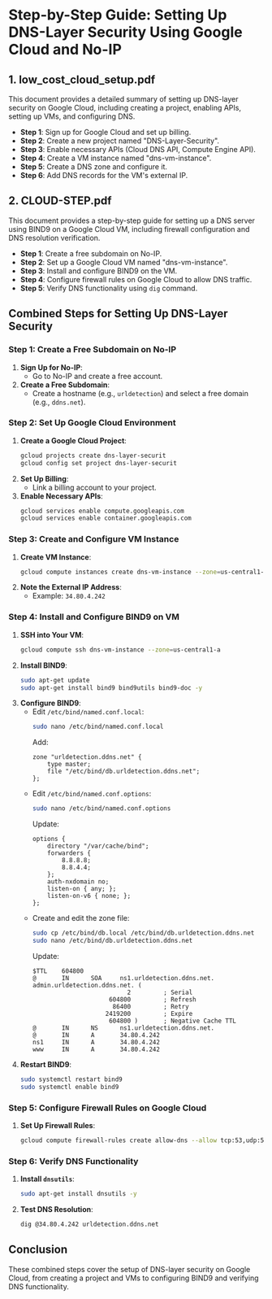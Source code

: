# Step-by-Step Guide: Setting Up DNS-Layer Security Using Google Cloud and No-IP

## 1. low_cost_cloud_setup.pdf

This document provides a detailed summary of setting up DNS-layer security on Google Cloud, including creating a project, enabling APIs, setting up VMs, and configuring DNS.

- **Step 1**: Sign up for Google Cloud and set up billing.
- **Step 2**: Create a new project named "DNS-Layer-Security".
- **Step 3**: Enable necessary APIs (Cloud DNS API, Compute Engine API).
- **Step 4**: Create a VM instance named "dns-vm-instance".
- **Step 5**: Create a DNS zone and configure it.
- **Step 6**: Add DNS records for the VM's external IP.

## 2. CLOUD-STEP.pdf

This document provides a step-by-step guide for setting up a DNS server using BIND9 on a Google Cloud VM, including firewall configuration and DNS resolution verification.

- **Step 1**: Create a free subdomain on No-IP.
- **Step 2**: Set up a Google Cloud VM named "dns-vm-instance".
- **Step 3**: Install and configure BIND9 on the VM.
- **Step 4**: Configure firewall rules on Google Cloud to allow DNS traffic.
- **Step 5**: Verify DNS functionality using `dig` command.

## Combined Steps for Setting Up DNS-Layer Security

### Step 1: Create a Free Subdomain on No-IP

1. **Sign Up for No-IP**:
    - Go to No-IP and create a free account.
2. **Create a Free Subdomain**:
    - Create a hostname (e.g., `urldetection`) and select a free domain (e.g., `ddns.net`).

### Step 2: Set Up Google Cloud Environment

1. **Create a Google Cloud Project**:
    ```bash
    gcloud projects create dns-layer-securit
    gcloud config set project dns-layer-securit
    ```
2. **Set Up Billing**:
    - Link a billing account to your project.
3. **Enable Necessary APIs**:
    ```bash
    gcloud services enable compute.googleapis.com
    gcloud services enable container.googleapis.com
    ```

### Step 3: Create and Configure VM Instance

1. **Create VM Instance**:
    ```bash
    gcloud compute instances create dns-vm-instance --zone=us-central1-a --machine-type=e2-micro --image-family=debian-10 --image-project=debian-cloud
    ```
2. **Note the External IP Address**:
    - Example: `34.80.4.242`

### Step 4: Install and Configure BIND9 on VM

1. **SSH into Your VM**:
    ```bash
    gcloud compute ssh dns-vm-instance --zone=us-central1-a
    ```
2. **Install BIND9**:
    ```bash
    sudo apt-get update
    sudo apt-get install bind9 bind9utils bind9-doc -y
    ```
3. **Configure BIND9**:
    - Edit `/etc/bind/named.conf.local`:
      ```bash
      sudo nano /etc/bind/named.conf.local
      ```
      Add:
      ```
      zone "urldetection.ddns.net" {
          type master;
          file "/etc/bind/db.urldetection.ddns.net";
      };
      ```
    - Edit `/etc/bind/named.conf.options`:
      ```bash
      sudo nano /etc/bind/named.conf.options
      ```
      Update:
      ```
      options {
          directory "/var/cache/bind";
          forwarders {
              8.8.8.8;
              8.8.4.4;
          };
          auth-nxdomain no;
          listen-on { any; };
          listen-on-v6 { none; };
      };
      ```
    - Create and edit the zone file:
      ```bash
      sudo cp /etc/bind/db.local /etc/bind/db.urldetection.ddns.net
      sudo nano /etc/bind/db.urldetection.ddns.net
      ```
      Update:
      ```
      $TTL    604800
      @       IN      SOA     ns1.urldetection.ddns.net. admin.urldetection.ddns.net. (
                                2         ; Serial
                           604800         ; Refresh
                            86400         ; Retry
                          2419200         ; Expire
                           604800 )       ; Negative Cache TTL
      @       IN      NS      ns1.urldetection.ddns.net.
      @       IN      A       34.80.4.242
      ns1     IN      A       34.80.4.242
      www     IN      A       34.80.4.242
      ```
4. **Restart BIND9**:
    ```bash
    sudo systemctl restart bind9
    sudo systemctl enable bind9
    ```

### Step 5: Configure Firewall Rules on Google Cloud

1. **Set Up Firewall Rules**:
    ```bash
    gcloud compute firewall-rules create allow-dns --allow tcp:53,udp:53 --source-ranges 0.0.0.0/0 --target-tags=dns-server
    ```

### Step 6: Verify DNS Functionality

1. **Install `dnsutils`**:
    ```bash
    sudo apt-get install dnsutils -y
    ```
2. **Test DNS Resolution**:
    ```bash
    dig @34.80.4.242 urldetection.ddns.net
    ```

## Conclusion

These combined steps cover the setup of DNS-layer security on Google Cloud, from creating a project and VMs to configuring BIND9 and verifying DNS functionality.
